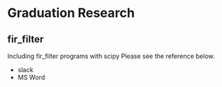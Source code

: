 # Graduation Research
## fir_filter
Including fir_filter programs with scipy
Please see the reference below.

- slack
- MS Word
